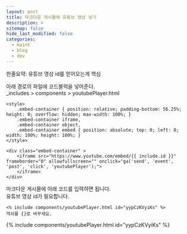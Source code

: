 ```yaml
---
layout: post
title: 마크다운 게시물에 유튜브 영상 넣기
description: >
sitemap: false
hide_last_modified: false
categories:
  - maint
  - blog
  - dev
---
```


  한줄요약: 유튜브 영상 id를 얻어오는게 핵심
  
아래 경로의 파일에 코드블럭을 넣어준다.  
_includes > components > youtubePlayer.html
~~~
<style>
    .embed-container { position: relative; padding-bottom: 56.25%; height: 0; overflow: hidden; max-width: 100%; }
    .embed-container iframe,
    .embed-container object,
    .embed-container embed { position: absolute; top: 0; left: 0; width: 100%; height: 100%; }
</style>

<div class="embed-container" >
    <iframe src="https://www.youtube.com/embed/{{ include.id }}" frameborder="0" allowfullscreen="" onclick="ga('send', 'event', 'post', 'click', 'youtubePlayer');">
    </iframe>
</div>
~~~


마크다운 게시물에 아래 코드를 입력하면 됩니다.  
유튜브 영상 id가 필요합니다.
~~~
<% include components/youtubePlayer.html id="yypCzKVyiKs" %>
꺽쇠를 {}로 바꾸세요.
~~~

{% include components/youtubePlayer.html id="yypCzKVyiKs" %}
